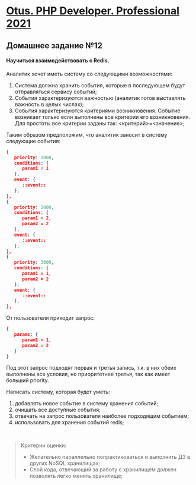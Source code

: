 [Otus. PHP Developer. Professional 2021](https://otus.ru/lessons/razrabotchik-php/?int_source=courses_catalog&int_term=programming)
==============================

## Домашнее задание №12

#### Научиться взаимодействовать с Redis.

Аналитик хочет иметь систему со следующими возможностями:   
1. Система должна хранить события, которые в последующем будут отправляться сервису событий;
2. События характеризуются важностью (аналитик готов выставлять важность в целых числах);
3. События характеризуются критериями возникновения. Событие возникает только если выполнены все критерии его возникновения. Для простоты все критерии заданы так: <критерий>=<значение>;

Таким образом предположим, что аналитик заносит в систему следующие события:  
``` json
{
   priority: 1000,
   conditions: {
      param1 = 1
   },
   event: {
      ::event::
   },
},
{
   priority: 2000,
   conditions: {
      param1 = 2,
      param2 = 2
   },
   event: {
      ::event::
   },
},
{
   priority: 3000,
   conditions: {
      param1 = 1,
      param2 = 2
   },
   event: {
      ::event::
   },
},
```

От пользователя приходит запрос:  
``` json
{
   params: {
      param1 = 1,
      param2 = 2
   }
}
```

Под этот запрос подходят первая и третья запись, т.к. в них обеих выполнены все условия, 
но приоритетнее третья, так как имеет больший priority.

Написать систему, которая будет уметь:
1. добавлять новое событие в систему хранения событий;
2. очищать все доступные события;
3. отвечать на запрос пользователя наиболее подходящим событием;
4. использовать для хранения событий redis;

<br>

> Критерии оценки:
>- Желательно параллельно попрактиковаться и выполнить ДЗ в других NoSQL хранилищах;
>- Слой кода, отвечающий за работу с хранилищем должен позволять легко менять хранилище;
